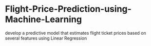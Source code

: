 # Flight-Price-Prediction-using-Machine-Learning
develop a predictive model that estimates flight ticket prices based on several features using Linear Regression
